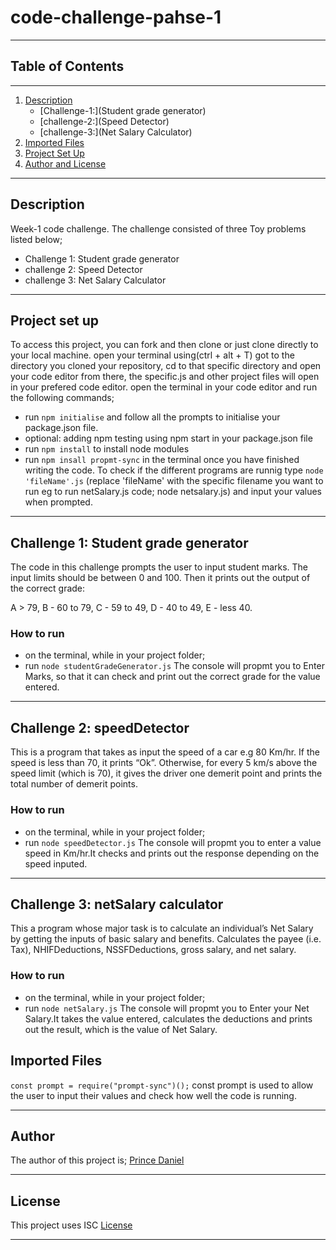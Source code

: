 # code-challenge-pahse-1
***


## Table of Contents
***
   1. [Description](#description)
      - [Challenge-1:](Student grade generator)
      - [challenge-2:](Speed Detector)
      - [challenge-3:](Net Salary Calculator)
   2. [Imported Files](#imported-files)
   3. [Project Set Up](#project-set-up)
   4. [Author and License](#author-and-license)
  ***
## Description
Week-1 code challenge.
The challenge consisted of three Toy problems listed below;
  - Challenge 1: Student grade generator
  - challenge 2: Speed Detector
  - challenge 3: Net Salary Calculator
 ***

## Project set up
To access this project, you can fork and then clone or just clone directly to your local machine.
open your terminal using(ctrl + alt + T) got to the directory you cloned your repository, cd to that specific directory and open your code editor from there, the specific.js and other project files will open in your prefered code editor.
open the terminal in your code editor and run the following commands; 
 - run <code>npm initialise</code> and follow all the prompts to initialise your package.json file.
 - optional: adding npm testing using npm start in your package.json file 
 - run <code>npm install</code> to install node modules
 - run <code>npm insall propmt-sync</code> in the terminal once you have finished writing the code. 
To check if the different programs are runnig type <code>node 'fileName'.js</code> (replace 'fileName' with the specific filename you want to run eg to run netSalary.js code; node netsalary.js) and input your values when prompted. 
***
## Challenge 1: Student grade generator

The code in this challenge prompts the user to input student marks. The input limits should be between 0 and 100. Then it prints out the output of the correct grade: 

A > 79, B - 60 to 79, C -  59 to 49, D - 40 to 49, E - less 40.

### How to run
- on the terminal, while in your project folder;
- run <code>node studentGradeGenerator.js</code>
The console will propmt you to Enter Marks, so that it can check and print out the correct grade for the value entered.

***
## Challenge 2: speedDetector
This is a program that takes as input the speed of a car e.g 80 Km/hr. If the speed is less than 70, it prints “Ok”. Otherwise, for every 5 km/s above the speed limit (which is 70), it gives the driver one demerit point and prints the total number of demerit points.

### How to run
- on the terminal, while in your project folder;
- run <code>node speedDetector.js</code>
The console will propmt you to enter a value speed in Km/hr.It checks and prints out the response depending on the speed inputed.
***
## Challenge 3: netSalary calculator

This a program whose major task is to calculate an individual’s Net Salary by getting the inputs of basic salary and benefits. Calculates the payee (i.e. Tax), NHIFDeductions, NSSFDeductions, gross salary, and net salary.
### How to run
- on the terminal, while in your project folder;
- run <code>node netSalary.js</code>
The console will propmt you to Enter your Net Salary.It takes the value entered, calculates the deductions and prints out the result, which is the value of Net Salary.

## Imported Files

<code>const prompt = require("prompt-sync")();</code>
const prompt is used to allow the user to input their values and check how well the code is running.
***

## Author 
The author of this project is; 
[Prince Daniel](https://github.com/prince475/code-challenge-pahse-1)
***
## License
This project uses ISC
[License]("ISC")
***



